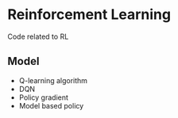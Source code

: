 # Reinforcement Learning
Code related to RL
## Model
* Q-learning algorithm
* DQN
* Policy gradient
* Model based policy
